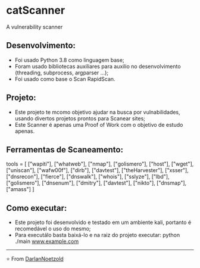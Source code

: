 # catScanner
 A vulnerability scanner

## Desenvolvimento:
* Foi usado Python 3.8 como linguagem base;
* Foram usado bibliotecas auxiliares para auxilio no desenvolvimento (threading, subprocess, argparser ...);
* Foi usado como base o Scan RapidScan.

## Projeto:
* Este projeto te mcomo objetivo ajudar na busca por vulnabilidades, usando divertos projetos prontos para Scanear sites;
* Este Scanner é apenas uma Proof of Work com o objetivo de estudo apenas.

## Ferramentas de Scaneamento:
tools = [
    ["wapiti"], ["whatweb"], ["nmap"], ["golismero"], ["host"], ["wget"], ["uniscan"], ["wafw00f"], ["dirb"],
    ["davtest"], ["theHarvester"], ["xsser"], ["dnsrecon"], ["fierce"], ["dnswalk"], ["whois"], ["sslyze"], ["lbd"],
    ["golismero"], ["dnsenum"], ["dmitry"], ["davtest"], ["nikto"], ["dnsmap"], ["amass"]
]

## Como executar:
* Este projeto foi desenvolvido e testado em um ambiente kali, portanto é recomedável o uso do mesmo;
* Para executálo basta baixá-lo e na raiz do projeto executar: python ./main www.example.com

---

⭐️ From [DarlanNoetzold](https://github.com/DarlanNoetzold)
